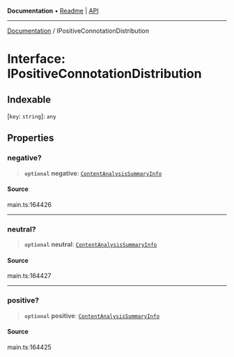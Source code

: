 **Documentation** • [Readme](../README.md) \| [API](../globals.md)

***

[Documentation](../README.md) / IPositiveConnotationDistribution

# Interface: IPositiveConnotationDistribution

## Indexable

 \[`key`: `string`\]: `any`

## Properties

### negative?

> **`optional`** **negative**: [`ContentAnalysisSummaryInfo`](../classes/ContentAnalysisSummaryInfo.md)

#### Source

main.ts:164426

***

### neutral?

> **`optional`** **neutral**: [`ContentAnalysisSummaryInfo`](../classes/ContentAnalysisSummaryInfo.md)

#### Source

main.ts:164427

***

### positive?

> **`optional`** **positive**: [`ContentAnalysisSummaryInfo`](../classes/ContentAnalysisSummaryInfo.md)

#### Source

main.ts:164425
